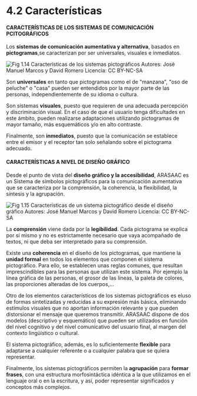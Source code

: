 
# 4.2 Características

#### CARACTER&Iacute;STICAS DE LOS SISTEMAS DE COMUNICACIÓN PCITOGR&Aacute;FICOS

Los **sistemas de comunicación aumentativa y alternativa**, basados en **pictogramas**,se caracterizan por ser universales, visuales e inmediatos.

![Fig 1.14 Características de los sistemas pictográficos Autores: José Manuel Marcos y David Romero Licencia: CC BY-NC-SA](https://lh4.googleusercontent.com/-1ofr3iVAb4k/UegzbWM0gxI/AAAAAAAAAs0/x3HoOirvBZ4/w652-h329-no/saac_pictografico.JPG)

Son **universales** en tanto que pictogramas como el de "manzana", "oso de peluche" o "casa" pueden ser entendidos por la mayor parte de las personas, independientemente de su idioma o cultura.

Son sistemas **visuales**, puesto que requieren de una adecuada percepción y discriminación visual. En el caso de que el usuario tenga dificultades en este ámbito, pueden realizarse adaptaciones utilizando pictogramas de mayor tamaño, más esquemáticos y/o en alto contraste.

Finalmente, son **inmediatos**, puesto que la comunicación se establece entre el emisor y el receptor tan solo señalando sobre el pictograma adecuado.

#### CARACTER&Iacute;STICAS A NIVEL DE DISEÑO GRÁFICO

Desde el punto de vista del **diseño gráfico y la accesibilidad**, ARASAAC es un Sistema de símbolos pictográficos para la comunicación aumentativa que se caracteriza por la comprensión, la coherencia, la flexibilidad, la síntesis y la agrupación.

![Fig 1.15 Características de un sistema pictográfico desde el diseño gráfico Autores: José Manuel Marcos y David Romero Licencia: CC BY-NC-SA](https://lh5.googleusercontent.com/-o_BC01UL1PQ/Ueg15CX6QFI/AAAAAAAAAtQ/4r1LOjuMTuA/w627-h383-no/dise%25C3%25B1o_grafico.JPG)

La **comprensión** viene dada por la **legibilidad**. Cada pictograma se explica por sí mismo y no es estrictamente necesario que vaya acompañado de textos, ni que deba ser interpretado para su comprensión.

Existe una **coherencia** en el diseño de los pictogramas, que mantiene la **unidad formal** en todos los elementos que componen el sistema pictográfico. Para ello, se establecen unas reglas comunes, que resultan imprescindibles para las personas que utilizan este sistema. Por ejemplo la línea gráfica de las personas, el grosor de las líneas, la paleta de colores, las proporciones alteradas de los cuerpos,...

Otro de los elementos característicos de los sistemas pictográficos es eluso de formas sintetizadas y reducidas a su expresión más básica, eliminando estímulos visuales que no aportan información relevante y que pueden distorsionar el mensaje que queremos transmitir. ARASAAC dispone de dos modelos (descriptivo y esquemático) que pueden ser utilizados en función del nivel cognitivo y del nivel comunicativo del usuario final, al margen del contexto lingüístico o cultural.

El sistema pictográfico, además, es lo suficientemente **flexible** para adaptarse a cualquier referente o a cualquier palabra que se quiera representar.

Finalmente, los sistemas pictográficos permiten la **agrupación** para **formar frases**, con una estructura morfosintáctica idéntica a la que utilizamos en el lenguaje oral o en la escritura, y así, poder representar significados y conceptos más complejos.

